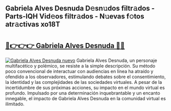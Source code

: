 ## Gabriela Alves Desnuda D𝚎sn𝚞dos filtr𝚊dos - Parts-lQH Vid𝚎os filtr𝚊dos - N𝚞evas f𝚘tos atr𝚊ctivas xo18T

# <h2><a href="http://mb43tc.tromn.icu/?c=Gabriela+Alves+Desnuda">🔗👉👉👉 Gabriela Alves Desnuda 🔗🔗</a></h2>

[![Gabriela Alves Desnuda nuevo](https://i.imgur.com/pEAQMta.gif)](http://mb43tc.tromn.icu/?c=Gabriela+Alves+Desnuda)
Gabriela Alves Desnuda, un personaje multifacético y polémico, se resiste a la simple descripción. Su método poco convencional de interactuar con audiencias en línea ha atraído y ofendido a los observadores, estimulando debates sobre el consentimiento, la identidad y las complejidades de las sociedades virtuales. A pesar de la incertidumbre de sus próximas acciones, su impacto en el mundo virtual es profundo. Impulsado por una determinación inquebrantable y un encanto innegable, el impacto de Gabriela Alves Desnuda en la comunidad virtual es ilimitado.
